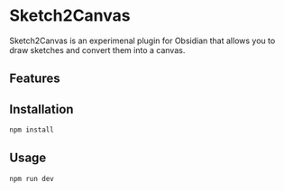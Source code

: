 # Sketch2Canvas

Sketch2Canvas is an experimenal plugin for Obsidian that allows you to draw sketches and convert them into a canvas.

## Features

## Installation


```bash
npm install
```

## Usage

```bash
npm run dev
```
